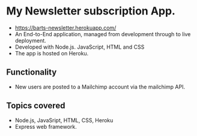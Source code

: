 # My Newsletter subscription App.
* https://barts-newsletter.herokuapp.com/
* An End-to-End application, managed from development through to live deployment.
* Developed with Node.js. JavaScript, HTML and CSS
* The app is hosted on Heroku.

## Functionality
* New users are posted to a Mailchimp account via the mailchimp API.

## Topics covered

* Node.js, JavaSript, HTML, CSS, Heroku
* Express web framework.
